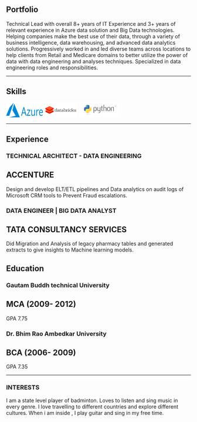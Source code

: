 ## Portfolio

Technical Lead with overall 8+ years of IT Experience and 3+ years of relevant experience in Azure data solution and Big Data technologies. Helping companies make the best use of their data, through a variety of business intelligence, data warehousing, and advanced data analytics solutions. Progressively worked in and led diverse teams across locations to help clients from Retail and Medicare domains to better utilize the power of data with data engineering and analyses techniques. Specialized in data engineering roles and responsibilities.

---

## Skills

<p align='left'>
  <img src="/Azure_Logo.png" alt="html" width="100" height="40">
  <img src="/databricks.png" alt="html" width="90" height="40">
  <img src="/python-logo.png" alt="html" width="110" height="40">

</p>

---

## Experience

### **TECHNICAL ARCHITECT - DATA ENGINEERING**
## ACCENTURE

Design and develop ELT/ETL pipelines and Data analytics on audit logs of Microsoft CRM tools to Prevent Fraud escalations.

### **DATA ENGINEER | BIG DATA ANALYST**
## TATA CONSULTANCY SERVICES

Did Migration and Analysis of legacy pharmacy tables and generated extracts to give insights to Machine learning models.


## Education

### **Gautam Buddh technical University**
## MCA (2009- 2012)
GPA 7.75

### **Dr. Bhim Rao Ambedkar University**
## BCA (2006- 2009)
GPA 7.35

---

### INTERESTS
I am a state level player of badminton. Loves to listen and sing music in every genre.
I love travelling to different countries and explore different cultures. When i am inside , I play guitar and sing in my free time.
